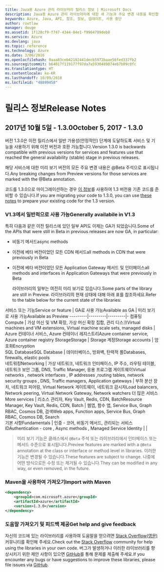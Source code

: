 ```yaml
---
title: Java용 Azure 관리 라이브러리 릴리스 정보 | Microsoft Docs
description: Java용 Azure 관리 라이브러리에 대한 새 기능과 주요 변경 내용을 확인합니다.
keywords: Azure, Java, API, 참조, 정보, 업데이트, 사용 중단
author: routlaw
manager: douge
ms.assetid: 1f128cf9-f747-4344-84e1-f9964709deb8
ms.service: Azure
ms.devlang: java
ms.topic: reference
ms.technology: Azure
ms.date: 3/06/2016
ms.openlocfilehash: 0aaa83ceb42192441decb5972baae56fed337fb2
ms.sourcegitcommit: b64017f119177f97da7a5930489874e67b09c0fc
ms.translationtype: HT
ms.contentlocale: ko-KR
ms.lasthandoff: 10/09/2018
ms.locfileid: "48899458"
---
```

# <a name="release-notes"></a><span data-ttu-id="ef963-104">릴리스 정보</span><span class="sxs-lookup"><span data-stu-id="ef963-104">Release Notes</span></span> 

## <a name="october-5-2017---130"></a><span data-ttu-id="ef963-105">2017년 10월 5일 - 1.3.0</span><span class="sxs-lookup"><span data-stu-id="ef963-105">October 5, 2017 - 1.3.0</span></span> 

<span data-ttu-id="ef963-106">버전 1.3.0은 이전 릴리스에서 일반 가용성(안정적인) 단계에 도달하도록 서비스 및 기능을 사용하기 위해 이전 버전과 호환 가능합니다.</span><span class="sxs-lookup"><span data-stu-id="ef963-106">Version 1.3.0 is backwards compatible with previous versions for services and features use that reached the general availability (stable) stage in previous releases.</span></span>

<span data-ttu-id="ef963-107">해당 서비스에 대한 미리 보기 버전의 모든 주요 변경 내용은 @Beta 주석으로 표시됩니다.</span><span class="sxs-lookup"><span data-stu-id="ef963-107">Any breaking changes from Preview versions for those services are marked with the @Beta annotation.</span></span>

<span data-ttu-id="ef963-108">코드를 1.3.0으로 마이그레이션하는 경우 [이 정보](https://github.com/Azure/azure-sdk-for-java/blob/master/notes/prepare-for-1.3.0.md)를 사용하여 1.3 버전용 기존 코드를 준비할 수 있습니다.</span><span class="sxs-lookup"><span data-stu-id="ef963-108">If you are migrating your code to 1.3.0, you can use [these notes](https://github.com/Azure/azure-sdk-for-java/blob/master/notes/prepare-for-1.3.0.md) to prepare your existing code for the 1.3 version.</span></span>

### <a name="generally-availabile-in-v13"></a><span data-ttu-id="ef963-109">V1.3에서 일반적으로 사용 가능</span><span class="sxs-lookup"><span data-stu-id="ef963-109">Generally availabile in V1.3</span></span>

<span data-ttu-id="ef963-110">특히 다음과 같은 이전 릴리스에 있던 일부 API도 이제는 GA가 되었습니다.</span><span class="sxs-lookup"><span data-stu-id="ef963-110">Some of the APIs that were still in Beta in previous releases are now GA, in particular:</span></span>

- <span data-ttu-id="ef963-111">비동기 메서드</span><span class="sxs-lookup"><span data-stu-id="ef963-111">async methods</span></span>
- <span data-ttu-id="ef963-112">이전에 베타 버전이었던 모든 CDN 메서드</span><span class="sxs-lookup"><span data-stu-id="ef963-112">all methods in CDN that were previously in Beta</span></span>
- <span data-ttu-id="ef963-113">이전에 베타 버전이었던 모든 Application Gateway 메서드 및 인터페이스</span><span class="sxs-lookup"><span data-stu-id="ef963-113">all methods and interfaces in Application Gateways that were previously in Beta</span></span>

  <span data-ttu-id="ef963-114">라이브러리의 일부는 여전히 미리 보기로 있습니다.</span><span class="sxs-lookup"><span data-stu-id="ef963-114">Some parts of the library are still in Preview.</span></span> <span data-ttu-id="ef963-115">라이브러리의 현재 상태에 대해 아래 표를 참조하세요.</span><span class="sxs-lookup"><span data-stu-id="ef963-115">Refer to the table below for the current state of the libraries:</span></span>

<span data-ttu-id="ef963-116">서비스 또는 기능</span><span class="sxs-lookup"><span data-stu-id="ef963-116">Service or feature</span></span> | <span data-ttu-id="ef963-117">GA로 사용 가능</span><span class="sxs-lookup"><span data-stu-id="ef963-117">Available as GA</span></span> | <span data-ttu-id="ef963-118">미리 보기로 사용 가능</span><span class="sxs-lookup"><span data-stu-id="ef963-118">Available as Preview</span></span> 
---------|---------|---------|-
<span data-ttu-id="ef963-119">컴퓨팅</span><span class="sxs-lookup"><span data-stu-id="ef963-119">Compute</span></span>  | <span data-ttu-id="ef963-120">가상 머신 및 VM 확장, 가상 머신 확장 집합, 관리 디스크</span><span class="sxs-lookup"><span data-stu-id="ef963-120">Virtual machines and VM extensions, Virtual machine scale sets, managed disks</span></span>   | <span data-ttu-id="ef963-121">Azure 컨테이너 서비스, Azure 컨테이너 레지스트리</span><span class="sxs-lookup"><span data-stu-id="ef963-121">Azure container service, Azure container registry</span></span> 
<span data-ttu-id="ef963-122">Storage</span><span class="sxs-lookup"><span data-stu-id="ef963-122">Storage</span></span>   |  <span data-ttu-id="ef963-123">Storage 계정</span><span class="sxs-lookup"><span data-stu-id="ef963-123">Storage accounts</span></span>       |    <span data-ttu-id="ef963-124">암호화</span><span class="sxs-lookup"><span data-stu-id="ef963-124">Encryption</span></span>     
<span data-ttu-id="ef963-125">SQL Database</span><span class="sxs-lookup"><span data-stu-id="ef963-125">SQL Database</span></span>  | <span data-ttu-id="ef963-126">데이터베이스, 방화벽, 탄력적 풀</span><span class="sxs-lookup"><span data-stu-id="ef963-126">Databases, firewalls, elastic pools</span></span>              
<span data-ttu-id="ef963-127">네트워킹</span><span class="sxs-lookup"><span data-stu-id="ef963-127">Networking</span></span>    |  <span data-ttu-id="ef963-128">가상 네트워크, 네트워크 인터페이스, IP 주소, 라우팅 테이블, 네트워크 보안 그룹, DNS, Traffic Manager, 응용 프로그램 게이트웨이</span><span class="sxs-lookup"><span data-stu-id="ef963-128">Virtual networks , network interfaces , IP addresses ,routing tables, network security groups , DNS, Traffic managers, Application gateways</span></span>  |    <span data-ttu-id="ef963-129">부하 분산 장치, 네트워크 피어링, Virtual Network 게이트웨이, 네트워크 감시자</span><span class="sxs-lookup"><span data-stu-id="ef963-129">Load balancers, Network peering, Virtual Network Gateway, Network watchers</span></span> 
<span data-ttu-id="ef963-130">더 많은 서비스</span><span class="sxs-lookup"><span data-stu-id="ef963-130">More services</span></span>    |  <span data-ttu-id="ef963-131">리소스 관리자, Key Vault, Redis, CDN, Batch</span><span class="sxs-lookup"><span data-stu-id="ef963-131">Resource Manager, Key Vault, Redis,  CDN, Batch</span></span>       |  <span data-ttu-id="ef963-132">웹앱, 함수 앱, Service Bus, Graph RBAC, Cosmos DB, 검색</span><span class="sxs-lookup"><span data-stu-id="ef963-132">Web apps, Function apps, Service Bus, Graph RBAC, Cosmos DB, Search</span></span>  
<span data-ttu-id="ef963-133">기본 사항</span><span class="sxs-lookup"><span data-stu-id="ef963-133">Fundamentals</span></span>     |   <span data-ttu-id="ef963-134">인증 - 코어, 비동기 메서드, 관리되는 서비스 ID</span><span class="sxs-lookup"><span data-stu-id="ef963-134">Authentication - core , Async methods , Managed Service Identity</span></span>      |      |

> <span data-ttu-id="ef963-135">미리 보기 기능은 클래스에서 `@Beta` 주석 또는 라이브러리에서 인터페이스 또는 메서드 수준으로 표시됩니다.</span><span class="sxs-lookup"><span data-stu-id="ef963-135">Preview features are marked with a `@Beta` annotation at the class or interface or method level in libraries.</span></span> <span data-ttu-id="ef963-136">이러한 기능은 변경될 수 있습니다.</span><span class="sxs-lookup"><span data-stu-id="ef963-136">These features are subject to change.</span></span> <span data-ttu-id="ef963-137">나중에 어떤 방식으로든 수정 또는 제거될 수 있습니다.</span><span class="sxs-lookup"><span data-stu-id="ef963-137">They can be modified in any way, or even removed, in the future.</span></span>

### <a name="import-with-maven"></a><span data-ttu-id="ef963-138">Maven을 사용하여 가져오기</span><span class="sxs-lookup"><span data-stu-id="ef963-138">Import with Maven</span></span>

```XML
<dependency>
    <groupId>com.microsoft.azure</groupId>
    <artifactId>azure</artifactId>
    <version>1.3.0</version>
</dependency>
```

### <a name="get-help-and-give-feedback"></a><span data-ttu-id="ef963-139">도움말 가져오기 및 피드백 제공</span><span class="sxs-lookup"><span data-stu-id="ef963-139">Get help and give feedback</span></span>

<span data-ttu-id="ef963-140">자신의 코드에 있는 라이브러리를 사용하여 도움말을 얻으려면 [Stack Overflow(영문)](http://stackoverflow.com/questions/tagged/azure-java-sdk) 커뮤니티를 확인해 주세요.</span><span class="sxs-lookup"><span data-stu-id="ef963-140">Check out the [Stack Overflow](http://stackoverflow.com/questions/tagged/azure-java-sdk) community for help using the libraries in your own code.</span></span> <span data-ttu-id="ef963-141">버그가 발생하거나 이러한 라이브러리를 향상시키기 위한 제안 사항이 있으면 [GitHub](https://github.com/Azure/azure-sdk-for-java/issues)를 통해 문제를 제출해 주세요.</span><span class="sxs-lookup"><span data-stu-id="ef963-141">If you encounter any bugs or have suggestions to improve these libraries, please file issues via [GitHub](https://github.com/Azure/azure-sdk-for-java/issues).</span></span>


